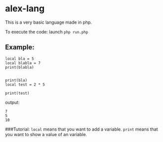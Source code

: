 # alex-lang

This is a very basic language made in php.

To execute the code: launch ```php run.php```


## Example:

```
local bla = 5
local blabla = 7
print(blabla)


print(bla)
local test = 2 * 5

print(test)
```

output:
```
7
5
10
```

###Tutorial:
```local``` means that you want to add a variable.
```print``` means that you want to show a value of an variable.

